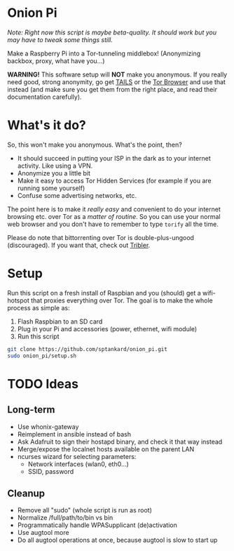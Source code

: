 Onion Pi
========

*Note: Right now this script is maybe beta-quality. It should work but
 you may have to tweak some things still.*

Make a Raspberry Pi into a Tor-tunneling middlebox! (Anonymizing
backbox, proxy, what have you…)

**WARNING!** This software setup will **NOT** make you anonymous. If
you really need good, strong anonymity, go get
[TAILS](https://tails.boum.org/) or the
[Tor Browser](https://www.torproject.org/) and use that instead (and
make sure you get them from the right place, and read their
documentation carefully).

# What's it do?

So, this won't make you anonymous. What's the point, then?

* It should succeed in putting your ISP in the dark as to your
  internet activity. Like using a VPN.
* Anonymize you a little bit
* Make it easy to access Tor Hidden Services (for example if you are
  running some yourself)
* Confuse some advertising networks, etc.

The point here is to make it *really easy* and convenient to do your
internet browsing etc. over Tor as a *matter of routine*. So you can
use your normal web browser and you don't have to remember to type
`torify` all the time.

Please do note that bittorrenting over Tor is double-plus-ungood
(discouraged). If you want that, check out
[Tribler](https://www.tribler.org/).

# Setup

Run this script on a fresh install of Raspbian and you (should) get a
wifi-hotspot that proxies everything over Tor. The goal is to make the
whole process as simple as:

1. Flash Raspbian to an SD card
2. Plug in your Pi and accessories (power, ethernet, wifi module)
3. Run this script

```sh
git clone https://github.com/sptankard/onion_pi.git
sudo onion_pi/setup.sh
```

# TODO Ideas

## Long-term
* Use whonix-gateway
* Reimplement in ansible instead of bash
* Ask Adafruit to sign their hostapd binary, and check it that way instead
* Merge/expose the localnet hosts available on the parent LAN
* ncurses wizard for selecting parameters:
    * Network interfaces (wlan0, eth0...)
    * SSID, password

## Cleanup
* Remove all "sudo" (whole script is run as root)
* Normalize /full/path/to/bin vs bin
* Programmatically handle WPASupplicant (de)activation
* Use augtool more
* Do all augtool operations at once, because augtool is slow to start up
